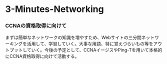 # 3-Minutes-Networking
### CCNAの資格取得に向けて
まずは簡単なネットワークの知識を増やすため、Webサイトの三分間ネットワーキングを活用して、学習していく。大事な用語、特に覚えづらいもの等をアウトプットしていく。今後の予定として、CCNAイージスやPing-Tを用いて本格的にCCNA資格取得に向けて活動する。

